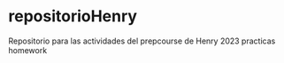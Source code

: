 # repositorioHenry
Repositorio para las actividades del prepcourse de Henry 2023 practicas homework
